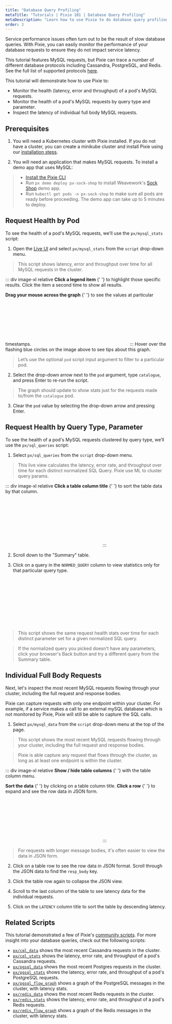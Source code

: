 ```yaml
---
title: "Database Query Profiling"
metaTitle: "Tutorials | Pixie 101 | Database Query Profiling"
metaDescription: "Learn how to use Pixie to do database query profiling."
order: 3
---
```


Service performance issues often turn out to be the result of slow database queries. With Pixie, you can easily monitor the performance of your database requests to ensure they do not impact service latency.

This tutorial features MySQL requests, but Pixie can trace a number of different database protocols including Cassandra, PostgreSQL, and Redis. See the full list of supported protocols [here](/about-pixie/data-sources/#supported-protocols).

This tutorial will demonstrate how to use Pixie to:

- Monitor the health (latency, error and throughput) of a pod's MySQL requests.
- Monitor the health of a pod's MySQL requests by query type and parameter.
- Inspect the latency of individual full body MySQL requests.

## Prerequisites

1. You will need a Kubernetes cluster with Pixie installed. If you do not have a cluster, you can create a minikube cluster and install Pixie using our [installation steps](/installing-pixie/).

2. You will need an application that makes MySQL requests. To install a demo app that uses MySQL:

> - [Install the Pixie CLI](/installing-pixie/install-schemes/cli/#1.-install-the-pixie-cli)
> - Run `px demo deploy px-sock-shop` to install Weavework's [Sock Shop](https://microservices-demo.github.io/) demo app.
> - Run `kubectl get pods -n px-sock-shop` to make sure all pods are ready before proceeding. The demo app can take up to 5 minutes to deploy.

## Request Health by Pod

To see the health of a pod's MySQL requests, we’ll use the `px/mysql_stats` script:

1. Open the [Live UI](http://work.withpixie.ai/) and select `px/mysql_stats` from the `script` drop-down menu.

> This script shows latency, error and throughput over time for all MySQL requests in the cluster.

::: div image-xl relative
<PoiTooltip top={43} left={35}>
<strong>Click a legend item</strong>
{' '}
to highlight those specific results. Click the item a second time to show all results.
</PoiTooltip>

<PoiTooltip top={27} left={57}>
<strong>Drag your mouse across the graph</strong>
{' '}
to see the values at particular timestamps.
</PoiTooltip>

<svg title='' src='use-case-tutorials/mysql_stats.png'/>
:::

<Alert variant="outlined" severity="info">
  Hover over the flashing blue circles on the image above to see tips about this graph.
</Alert>

> Let’s use the optional `pod` script input argument to filter to a particular pod.

2. Select the drop-down arrow next to the `pod` argument, type `catalogue`, and press Enter to re-run the script.

> The graph should update to show stats just for the requests made to/from the `catalogue` pod.

3. Clear the `pod` value by selecting the drop-down arrow and pressing Enter.

## Request Health by Query Type, Parameter

To see the health of a pod's MySQL requests clustered by query type, we’ll use the `px/sql_queries` script:

1. Select `px/sql_queries` from the `script` drop-down menu.

> This live view calculates the latency, error rate, and throughput over time for each distinct normalized SQL Query. Pixie use ML to cluster query params.

::: div image-xl relative
<PoiTooltip top={80} left={65}>
<strong>Click a table column title</strong>
{' '}
to sort the table data by that column.
</PoiTooltip>

<svg title='' src='use-case-tutorials/sql_queries.png'/>
:::

2. Scroll down to the "Summary" table.

3. Click on a query in the `NORMED_QUERY` column to view statistics only for that particular query type.

<svg title='' src='use-case-tutorials/sql_query.png'/>

> This script shows the same request health stats over time for each distinct parameter set for a given normalized SQL query.

> If the normalized query you picked doesn't have any parameters, click your browser's Back button and try a different query from the Summary table.

## Individual Full Body Requests

Next, let's inspect the most recent MySQL requests flowing through your cluster, including the full request and response bodies.

Pixie can capture requests with only one endpoint within your cluster. For example, if a service makes a call to an external mySQL database which is not monitored by Pixie, Pixie will still be able to capture the SQL calls.

1. Select `px/mysql_data` from the `script` drop-down menu at the top of the page.

> This script shows the most recent MySQL requests flowing through your cluster, including the full request and response bodies.

> Pixie is able capture any request that flows through the cluster, as long as at least one endpoint is within the cluster.

::: div image-xl relative
<PoiTooltip top={26} left={3}>
<strong>Show / hide table columns</strong>
{' '}
with the table column menu.
</PoiTooltip>

<PoiTooltip top={24} left={33}>
<strong>Sort the data</strong>
{' '}
by clicking on a table column title.
</PoiTooltip>

<PoiTooltip top={56} left={55}>
<strong>Click a row</strong>
{' '}
to expand and see the row data in JSON form.
</PoiTooltip>

<svg title='' src='use-case-tutorials/mysql_data.png'/>
:::

> For requests with longer message bodies, it's often easier to view the data in JSON form.

2. Click on a table row to see the row data in JSON format. Scroll through the JSON data to find the `resp_body` key.

3. Click the table row again to collapse the JSON view.

4. Scroll to the last column of the table to see latency data for the individual requests.

5. Click on the `LATENCY` column title to sort the table by descending latency.

## Related Scripts

This tutorial demonstrated a few of Pixie's [community scripts](https://github.com/pixie-labs/pixie/tree/main/src/pxl_scripts). For more insight into your database queries, check out the following scripts:

- [`px/cql_data`](http://work.withpixie.ai/script/cql_data) shows the most recent Cassandra requests in the cluster.
- [`px/cql_stats`](http://work.withpixie.ai/script/cql_stats) shows the latency, error rate, and throughput of a pod's Cassandra requests.
- [`px/pgsql_data`](http://work.withpixie.ai/script/pgsql_data) shows the most recent Postgres requests in the cluster.
- [`px/pgsql_stats`](http://work.withpixie.ai/script/pgsql_stats) shows the latency, error rate, and throughput of a pod's PostgreSQL requests.
- [`px/pgsql_flow_graph`](http://work.withpixie.ai/script/pgsql_flow_graph) shows a graph of the PostgreSQL messages in the cluster, with latency stats.
- [`px/redis_data`](http://work.withpixie.ai/script/redis_data) shows the most recent Redis requests in the cluster.
- [`px/redis_stats`](http://work.withpixie.ai/script/redis_stats) shows the latency, error rate, and throughput of a pod's Redis requests.
- [`px/redis_flow_graph`](http://work.withpixie.ai/script/redis_flow_graph) shows a graph of the Redis messages in the cluster, with latency stats.
